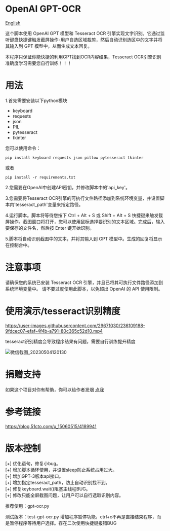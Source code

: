 # OpenAI GPT-OCR
[English][url-docen]

这个脚本使用 OpenAI GPT 模型和 Tesseract OCR 引擎实现文字识别。它通过监听键盘快捷键触发截屏操作-用户自选区域裁剪，然后自动识别选区中的文字并将其输入到 GPT 模型中，从而生成文本回复。

本程序只保证你能快捷的利用GPT找到OCR内容结果，Tesseract OCR引擎识别准确度学习需要您自行训练！！！

# 用法
1.首先需要安装以下python模块
* keyboard
* requests
* json
* PIL
* pytesseract
* tkinter

您可以使用命令：
``` 
pip install keyboard requests json pillow pytesseract tkinter
``` 
或者
``` 
pip install -r requirements.txt
``` 

2.您需要在OpenAI中创建API密钥，并修改脚本中的'api_key'。

3.您需要将Tesseract OCR引擎的可执行文件路径添加到系统环境变量，并设置脚本内'tesseract_path'变量来指定路径。

4.运行脚本。脚本将等待您按下 Ctrl + Alt + S 或 Shift + Alt + S 快捷键来触发截屏操作。截图窗口将打开，您可以使用鼠标选择要识别的文本区域。完成后，输入要保存的文件名，然后按 Enter 键开始识别。

5.脚本将自动识别截图中的文本，并将其输入到 GPT 模型中。生成的回复将显示在控制台中。

# 注意事项
请确保您的系统已安装 Tesseract OCR 引擎，并且已将其可执行文件路径添加到系统环境变量中。
请不要过度使用此脚本，以免超出 OpenAI 的 API 使用限制。

# 使用演示/tesseract识别精度



https://user-images.githubusercontent.com/29671030/236109188-9fdcec07-efaf-4f4b-a791-80c365c52d10.mp4

tesseract识别精度会导致程序结果有问题，需要自行训练提升精度


![微信截图_20230504120130](https://user-images.githubusercontent.com/29671030/236110141-30bae4fb-556d-4aa1-ad84-2f815af59ddd.png)



# 捐赠支持
 如果这个项目对你有帮助，你可以给作者发烟 [点我](image/thanku.png)

# 参考链接
https://blog.51cto.com/u_15060515/4189941


# 版本控制
[+] 优化语句，修复小bug。  
[+] 增加脚本循环使用，并设置sleep防止系统占用过大。  
[+] 增加GPT-3版本api接口。  
[+] 增加指定tesseract_path，防止自动识别找不到。  
[+] 修复keyboard.wait()阻塞主线程BUG。  
[+] 修改只能全屏截图问题，让用户可以自行选取识别内容。  

推荐使用：gpt-ocr.py

测试版本：test-gpt-ocr.py 增加程序暂停功能，ctrl+c不再是直接结束程序，而是暂停程序等待用户选择。存在二次使用快捷键报错BUG


[url-docen]: README_EN.md
